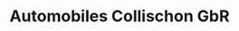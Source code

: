 ---
title: "Automobiles Collischon GbR"
url: /bad-soden-am-taunus/automobiles-collischon-gbr/
shop: Autowerkstatt
---